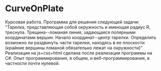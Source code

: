 CurveOnPlate
============
Курсовая работа. Программа для решения следующей задачи: "Тарелка, представляющая собой окружность и имеющая радиус R, треснула. Трещина--ломаная линия, задающаяся полярными координатами вершин. Начало координат--центр тарелки. Определить возможно ли раздвинуть части тарелки, находясь в ее плоскости (крайние вершины ломаной обязательно лежат на окружности)"
Реализация на js+css+html сделана после реализации программы на C#. Опыт программирования, в общем, и веб-программирования, в частности почти нулевой.
